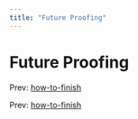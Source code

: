 ```yaml
---
title: "Future Proofing"
---
```


# Future Proofing

Prev: [how-to-finish](how-to-finish.md)

Prev: [how-to-finish](how-to-finish.md)
